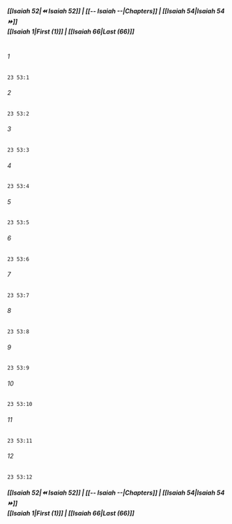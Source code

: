 
##### **[[Isaiah 52|⏪ Isaiah 52]] | [[-- Isaiah --|Chapters]] | [[Isaiah 54|Isaiah 54 ⏩]]**<br>**[[Isaiah 1|First (1)]] | [[Isaiah 66|Last (66)]]**<br><br>

###### 1
``` verse
23 53:1
```
###### 2
``` verse
23 53:2
```
###### 3
``` verse
23 53:3
```
###### 4
``` verse
23 53:4
```
###### 5
``` verse
23 53:5
```
###### 6
``` verse
23 53:6
```
###### 7
``` verse
23 53:7
```
###### 8
``` verse
23 53:8
```
###### 9
``` verse
23 53:9
```
###### 10
``` verse
23 53:10
```
###### 11
``` verse
23 53:11
```
###### 12
``` verse
23 53:12
```

##### **[[Isaiah 52|⏪ Isaiah 52]] | [[-- Isaiah --|Chapters]] | [[Isaiah 54|Isaiah 54 ⏩]]**<br>**[[Isaiah 1|First (1)]] | [[Isaiah 66|Last (66)]]**
